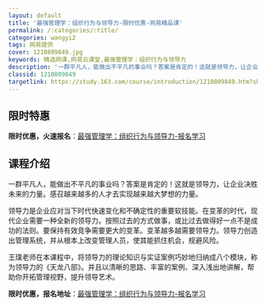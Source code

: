 ```yaml
---
layout: default
title: '最强管理学：组织行为与领导力-限时优惠-网易精品课'
permalink: /:categories/:title/
categories: wangyi2
tags: 网易提供
cover: 1210809849.jpg
keywords: 精选网课,网易云课堂,最强管理学：组织行为与领导力
description: '一群平凡人，能做出不平凡的事业吗？答案是肯定的！这就是领导力，让企业决胜未来的力量。感召越来越多的人才去实现越来越大梦想'
classid: 1210809849
targetlink: https://study.163.com/course/introduction/1210809849.htm?share=1&shareId=1025206652&utm_campaign=share&utm_medium=iphoneShare&utm_source=&utm_u=1025206652
---
```


## 限时特惠

**限时优惠，火速报名**：[最强管理学：组织行为与领导力-报名学习](https://study.163.com/course/introduction/1210809849.htm?share=1&shareId=1025206652&utm_campaign=share&utm_medium=iphoneShare&utm_source=&utm_u=1025206652)

## 课程介绍

一群平凡人，能做出不平凡的事业吗？答案是肯定的！这就是领导力，让企业决胜未来的力量。感召越来越多的人才去实现越来越大梦想的力量。

领导力是企业应对当下时代快速变化和不确定性的重要软技能。在变革的时代，现代企业需要一种全新的领导力。按照过去的方式做事，或比过去做得好一点不是成功的法则。要保持有效竞争需要更大的变革。变革越多越需要领导力。领导力创造出管理系统，并从根本上改变管理人员，使其能抓住机会，规避风险。

王璞老师在本课程中，将领导力的理论知识与实证案例巧妙地归纳成八个模块，称为领导力的《天龙八部》。并且以清晰的思路、丰富的案例、深入浅出地讲解，帮助你开拓管理视野，提升领导艺术。

**限时优惠，报名地址**：[最强管理学：组织行为与领导力-报名学习](https://study.163.com/course/introduction/1210809849.htm?share=1&shareId=1025206652&utm_campaign=share&utm_medium=iphoneShare&utm_source=&utm_u=1025206652)

